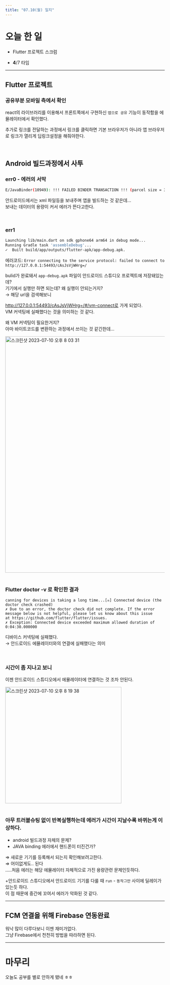 ```yaml
---
title: "07.10(월) 일지"
---
```


# 오늘 한 일
- Flutter 프로젝트 스크럼

- **4**/7 타임
---

## Flutter 프로젝트
### 공유부분 모바일 측에서 확인
react의 라이브러리를 이용해서 프론트쪽에서 구현하신 `앱으로 공유` 기능이 동작함을 에뮬레이터에서 확인했다.  

추가로 링크를 전달하는 과정에서 링크를 클릭하면 기본 브라우저가 아니라 앱 브라우저로 링크가 열리게 딥링크설정을 해줘야한다.

<br/>


## Android 빌드과정에서 사투
### err0 - 에러의 서막

```bash
E/JavaBinder(10949): !!! FAILED BINDER TRANSACTION !!! (parcel size = 328)
```

안드로이드에서는 xml 파일등을 보내주며 앱을 빌드하는 것 같은데…  
보내는 데이터의 용량이 커서 에러가 뜬다고한다.

<br/>

### err1

```bash
Launching lib/main.dart on sdk gphone64 arm64 in debug mode...
Running Gradle task 'assembleDebug'...
✓  Built build/app/outputs/flutter-apk/app-debug.apk.
```

에러코드: `Error connecting to the service protocol: failed to connect to http://127.0.0.1:54493/cAsJsVjWHrg=/` 

bulid가 완료돼서 `app-debug.apk` 파일이 안드로이드 스튜디오 프로젝트에 저장돼있는데?  
기기에서 실행만 하면 되는데? 왜 실행이 안되는거지?  
→ 해당 url을 검색해보니

http://127.0.0.1:54493/cAsJsVjWHrg=/#/vm-connect로 가게 되었다.  
VM 커넥팅에 실패했다는 것을 의미하는 것 같다.

왜 VM 커넥팅이 필요한거지?  
아마 바이트코드를 변환하는 과정에서 쓰이는 것 같긴한데…

<img width="745" alt="스크린샷 2023-07-10 오후 8 03 31" src="https://github.com/Self-Driven-Development/TIL/assets/63008138/babf67cf-f4d0-4b58-9ff8-5bc23b1136dc"/>

<br/>
<br/>

### Flutter doctor -v 로 확인한 결과

```
canning for devices is taking a long time...[☠] Connected device (the doctor check crashed)
✗ Due to an error, the doctor check did not complete. If the error message below is not helpful, please let us know about this issue
at https://github.com/flutter/flutter/issues.
✗ Exception: Connected device exceeded maximum allowed duration of 0:04:30.000000
```

디바이스 커넥팅에 실패했다.  
→ 안드로이드 에뮬레이터와의 연결에 실패했다는 의미

<br/>

### 시간이 좀 지나고 보니 
이젠 안드로이드 스튜디오에서 에뮬레이터에 연결하는 것 조차 안된다.

<img width="367" alt="스크린샷 2023-07-10 오후 8 19 38" src="https://github.com/Self-Driven-Development/TIL/assets/63008138/2c2b79fe-36d0-4b44-b2dd-d6ca55411446"/>

<br/>
<br/>

### 아무 트러블슈팅 없이 반복실행하는데 에러가 시간이 지날수록 바뀌는게 이상하다.

- android 빌드과정 자체의 문제?
- JAVA binding 에러에서 핸드폰이 터진건가?
    
⇒ 새로운 기기를 등록해서 되는지 확인해보려고한다.    
⇒ 어이없게도.. 된다  
.....처음 에러는 해당 에뮬레이터 자체적으로 가진 용량관련 문제인듯하다.  

+안드로이드 스튜디오에서 안드로이드 기기를 다룰 때 `run` - `동작그만` 사이에 딜레이가 있는듯 하다.   
이 점 때문에 중간에 꼬여서 에러가 악화된 것 같다.

---

## FCM 연결을 위해 Firebase 연동완료

워낙 많이 다루다보니 이젠 재미가없다.  
그냥 Firebase에서 천천히 방법을 따라하면 된다.  

---

# 마무리
오늘도 공부를 별로 안하게 됐네 ㅎㅎ
